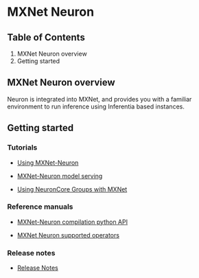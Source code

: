 
# MXNet Neuron

## Table of Contents

1. MXNet Neuron overview
2. Getting started

## MXNet Neuron overview
Neuron is integrated into MXNet, and provides you with a familiar environment to run inference using Inferentia based instances.

## Getting started 

### Tutorials

* [Using MXNet-Neuron](./tutorial-compile-infer.md)

* [MXNet-Neuron model serving](./tutorial-model-serving.md)

* [Using NeuronCore Groups with MXNet](./tutorial-neuroncore-groups.md)

### Reference manuals

* [MXNet-Neuron compilation python API](./api-compilation-python-api.md)

* [MXNet Neuron supported operators](../../release-notes/neuron-cc-ops/neuron-cc-ops-mxnet.md)

### Release notes
* [Release Notes](../../release-notes/mxnet-neuron.md )

